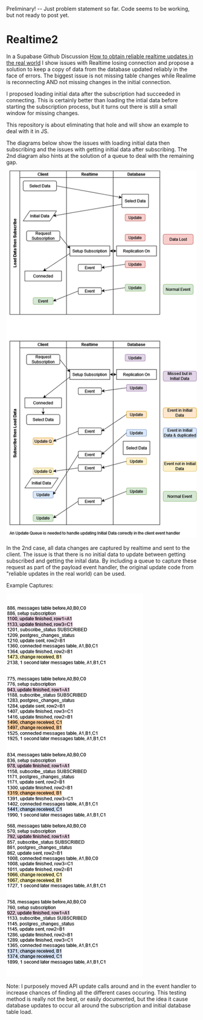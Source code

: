 Preliminary! -- Just problem statement so far.  Code seems to be working, but not ready to post yet.
# Realtime2
In a Supabase Github Discussion [How to obtain reliable realtime updates in the real world](https://github.com/orgs/supabase/discussions/5641)
I show issues with Realtime losing connection and propose a solution to keep a copy of data from the database updated reliably in the face of errors.  The
biggest issue is not missing table changes while Realime is reconnecting AND not missing changes in the initial connection.  

I proposed loading initial data after the subscription had succeeded in connecting.  This is certainly better than loading the intial data before starting the subscription
process, but it turns out there is still a small window for missing changes.

This repository is about eliminating that hole and will show an example to deal with it in JS.

The diagrams below show the issues with loading initial data then subscribing and the issues with getting initial data after subscribing.
The 2nd diagram also hints at the solution of a queue to deal with the remaining gap.

![](https://github.com/GaryAustin1/Realtime2/blob/4f5a19444a90fd07ac3f74c66566ef18bc23f166/RealtimeFlow.drawio.png)

In the 2nd case, all data changes are captured by realtime and sent to the client.  The issue is that there is no initial data to update between getting subscribed and getting the inital data.   By including a queue to capture these request as part of the payload event handler, the original update code from "reliable updates in the real world) can be used.

Example Captures:

![](https://github.com/GaryAustin1/Realtime2/blob/4f5a19444a90fd07ac3f74c66566ef18bc23f166/DataRuns.drawio.png)

Note: I purposely moved API update calls around and in the event handler to increase chances of finding all the different cases occuring.  This testing method is really not the best, or easily documented, but the idea it cause database updates to occur all around the subscription and initial database table load.
